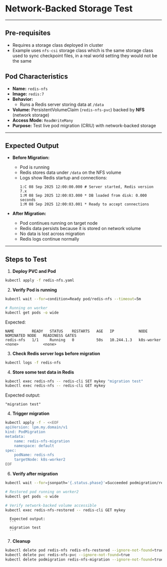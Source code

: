# Network-Backed Storage Test

---

## Pre-requisites
- Requires a storage class deployed in cluster
- Example uses `nfs-csi` storage class which is the same storage class used to sync checkpoint files, in a real world setting they would not be the same

## Pod Characteristics

- **Name:** `redis-nfs`  
- **Image:** `redis:7`  
- **Behavior:**  
  - Runs a Redis server storing data at `/data`  
- **Volume:** PersistentVolumeClaim (`redis-nfs-pvc`) backed by **NFS** (network storage)  
- **Access Mode:** `ReadWriteMany`  
- **Purpose:** Test live pod migration (CRIU) with network-backed storage  

---

## Expected Output

- **Before Migration:**  
  - Pod is running  
  - Redis stores data under `/data` on the NFS volume  
  - Logs show Redis startup and connections:  
    ```
    1:C 08 Sep 2025 12:00:00.000 # Server started, Redis version 7.x
    1:M 08 Sep 2025 12:00:03.000 * DB loaded from disk: 0.000 seconds
    1:M 08 Sep 2025 12:00:03.001 * Ready to accept connections
    ```

- **After Migration:**  
  - Pod continues running on target node  
  - Redis data persists because it is stored on network volume  
  - No data is lost across migration  
  - Redis logs continue normally  

---

## Steps to Test

1. **Deploy PVC and Pod**
```bash
kubectl apply -f redis-nfs.yaml
```

2. **Verify Pod is running**
```bash
kubectl wait --for=condition=Ready pod/redis-nfs --timeout=5m

# Running on worker
kubectl get pods -o wide
```
Expected:
```
NAME        READY   STATUS    RESTARTS   AGE   IP           NODE         NOMINATED NODE   READINESS GATES
redis-nfs   1/1     Running   0          50s   10.244.1.3   k8s-worker   <none>           <none>
```

3. **Check Redis server logs before migration**
```bash
kubectl logs -f redis-nfs
```

4. **Store some test data in Redis**
```bash
kubectl exec redis-nfs -- redis-cli SET mykey "migration test"
kubectl exec redis-nfs -- redis-cli GET mykey
```
Expected output:
```
"migration test"
```

4. **Trigger migration**
```bash
kubectl apply -f - <<EOF
apiVersion: lpm.my.domain/v1
kind: PodMigration
metadata:
    name: redis-nfs-migration
    namespace: default
spec:
    podName: redis-nfs
    targetNode: k8s-worker2
EOF
```
6. **Verify after migration**
```bash
kubectl wait --for=jsonpath='{.status.phase}'=Succeeded podmigration/redis-nfs-migration --timeout=5m

# Restored pod running on worker2
kubectl get pods -o wide

# Verify network-backed volume accessible
kubectl exec redis-nfs-restored -- redis-cli GET mykey
```
      Expected output:
      ```
      migration test
      ```

7. **Cleanup**
```bash
kubectl delete pod redis-nfs redis-nfs-restored --ignore-not-found=true
kubectl delete pvc redis-nfs-pvc --ignore-not-found=true
kubectl delete podmigration redis-nfs-migration --ignore-not-found=true
```